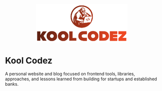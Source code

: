 <div align="center">
  <img src="public/kool-codez-logo.svg" alt="Kool Codez" width="300">
</div>

# Kool Codez

A personal website and blog focused on frontend tools, libraries, approaches, and lessons learned from building for startups and established banks.
